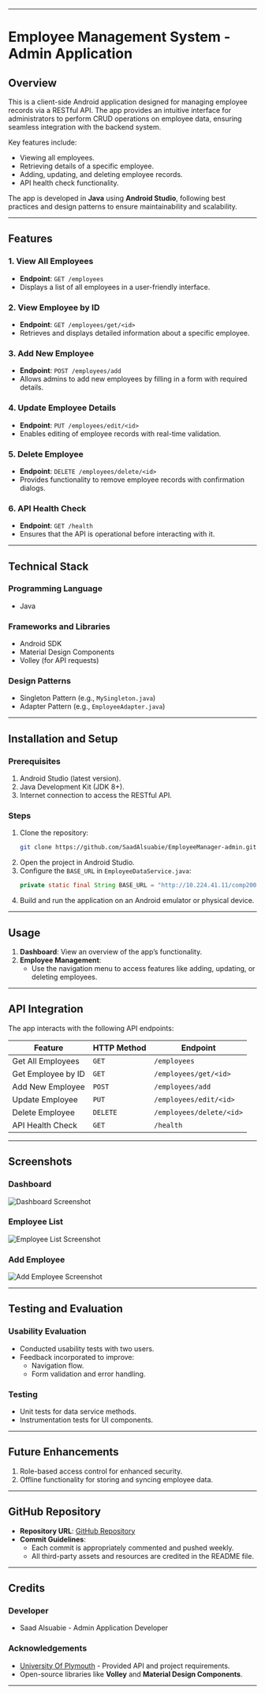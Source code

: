 
---

# **Employee Management System - Admin Application**

## **Overview**
This is a client-side Android application designed for managing employee records via a RESTful API. The app provides an intuitive interface for administrators to perform CRUD operations on employee data, ensuring seamless integration with the backend system.

Key features include:
- Viewing all employees.
- Retrieving details of a specific employee.
- Adding, updating, and deleting employee records.
- API health check functionality.


The app is developed in **Java** using **Android Studio**, following best practices and design patterns to ensure maintainability and scalability.

---

## **Features**
### **1. View All Employees**
- **Endpoint**: `GET /employees`
- Displays a list of all employees in a user-friendly interface.

### **2. View Employee by ID**
- **Endpoint**: `GET /employees/get/<id>`
- Retrieves and displays detailed information about a specific employee.

### **3. Add New Employee**
- **Endpoint**: `POST /employees/add`
- Allows admins to add new employees by filling in a form with required details.

### **4. Update Employee Details**
- **Endpoint**: `PUT /employees/edit/<id>`
- Enables editing of employee records with real-time validation.

### **5. Delete Employee**
- **Endpoint**: `DELETE /employees/delete/<id>`
- Provides functionality to remove employee records with confirmation dialogs.

### **6. API Health Check**
- **Endpoint**: `GET /health`
- Ensures that the API is operational before interacting with it.

---

## **Technical Stack**
### **Programming Language**
- Java

### **Frameworks and Libraries**
- Android SDK
- Material Design Components
- Volley (for API requests)

### **Design Patterns**
- Singleton Pattern (e.g., `MySingleton.java`)
- Adapter Pattern (e.g., `EmployeeAdapter.java`)

---

## **Installation and Setup**
### **Prerequisites**
1. Android Studio (latest version).
2. Java Development Kit (JDK 8+).
3. Internet connection to access the RESTful API.

### **Steps**
1. Clone the repository:
   ```bash
   git clone https://github.com/SaadAlsuabie/EmployeeManager-admin.git
   ```
2. Open the project in Android Studio.
3. Configure the `BASE_URL` in `EmployeeDataService.java`:
   ```java
   private static final String BASE_URL = "http://10.224.41.11/comp2000";
   ```
4. Build and run the application on an Android emulator or physical device.

---

## **Usage**
1. **Dashboard**: View an overview of the app’s functionality.
2. **Employee Management**:
   - Use the navigation menu to access features like adding, updating, or deleting employees.


---

## **API Integration**
The app interacts with the following API endpoints:

| Feature              | HTTP Method | Endpoint                      |
|----------------------|-------------|-------------------------------|
| Get All Employees    | `GET`       | `/employees`                 |
| Get Employee by ID   | `GET`       | `/employees/get/<id>`        |
| Add New Employee     | `POST`      | `/employees/add`             |
| Update Employee      | `PUT`       | `/employees/edit/<id>`       |
| Delete Employee      | `DELETE`    | `/employees/delete/<id>`     |
| API Health Check     | `GET`       | `/health`                    |

---

## **Screenshots**
### Dashboard
![Dashboard Screenshot](em_dashboard.png)

### Employee List
![Employee List Screenshot](employee_list.png)
### Add Employee
![Add Employee Screenshot](add_employee.png)


---

## **Testing and Evaluation**
### **Usability Evaluation**
- Conducted usability tests with two users.
- Feedback incorporated to improve:
  - Navigation flow.
  - Form validation and error handling.

### **Testing**
- Unit tests for data service methods.
- Instrumentation tests for UI components.

---

## **Future Enhancements**
1. Role-based access control for enhanced security.
2. Offline functionality for storing and syncing employee data.

---

## **GitHub Repository**
- **Repository URL**: [GitHub Repository](https://github.com/SaadAlsuabie/EmployeeManager-admin)
- **Commit Guidelines**:
  - Each commit is appropriately commented and pushed weekly.
  - All third-party assets and resources are credited in the README file.

---

## **Credits**
### **Developer**
- Saad Alsuabie - Admin Application Developer

### **Acknowledgements**
- [University Of Plymouth](https://www.plymouth.ac.uk/) - Provided API and project requirements.
- Open-source libraries like **Volley** and **Material Design Components**.

---